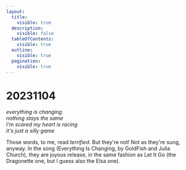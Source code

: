 ```yaml
---
layout:
  title:
    visible: true
  description:
    visible: false
  tableOfContents:
    visible: true
  outline:
    visible: true
  pagination:
    visible: true
---
```


# 20231104

_everything is changing_\
_nothing stays the same_\
_I'm scared my heart is racing_\
_it's just a silly game_

Those words, to me, read _terrified_. But they're not! Not as they're sung, anyway. In the song (Everything Is Changing, by GoldFish and Julia Church), they are joyous release, in the same fashion as Let It Go (the Dragonette one, but I guess also the Elsa one).
